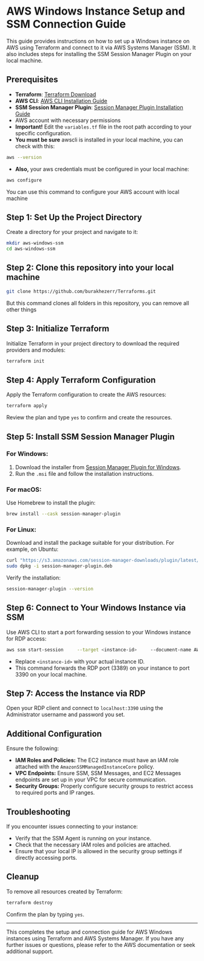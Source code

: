 # AWS Windows Instance Setup and SSM Connection Guide

This guide provides instructions on how to set up a Windows instance on AWS using Terraform and connect to it via AWS Systems Manager (SSM). It also includes steps for installing the SSM Session Manager Plugin on your local machine.

## Prerequisites

- **Terraform**: [Terraform Download](https://www.terraform.io/downloads.html)
- **AWS CLI**: [AWS CLI Installation Guide](https://docs.aws.amazon.com/cli/latest/userguide/getting-started-install.html)
- **SSM Session Manager Plugin**: [Session Manager Plugin Installation Guide](https://docs.aws.amazon.com/systems-manager/latest/userguide/session-manager-working-with-install-plugin.html)
- AWS account with necessary permissions
- **Important!** Edit the `variables.tf` file in the root path according to your specific configuration.
- **You must be sure** awscli is installed in your local machine, you can check with this:

```bash
aws --version
```

- **Also,** your aws credentials must be configured in your local machine:

```bash
aws configure
```
You can use this command to configure your AWS account with local machine

## Step 1: Set Up the Project Directory

Create a directory for your project and navigate to it:

```bash
mkdir aws-windows-ssm
cd aws-windows-ssm
```

## Step 2: Clone this repository into your local machine

```bash
git clone https://github.com/burakhezerr/Terraforms.git
```
But this command clones all folders in this repository, you can remove all other things 

## Step 3: Initialize Terraform

Initialize Terraform in your project directory to download the required providers and modules:

```bash
terraform init
```

## Step 4: Apply Terraform Configuration

Apply the Terraform configuration to create the AWS resources:

```bash
terraform apply
```

Review the plan and type `yes` to confirm and create the resources.

## Step 5: Install SSM Session Manager Plugin

### For Windows:

1. Download the installer from [Session Manager Plugin for Windows](https://docs.aws.amazon.com/systems-manager/latest/userguide/session-manager-working-with-install-plugin.html#install-plugin-windows).
2. Run the `.msi` file and follow the installation instructions.

### For macOS:

Use Homebrew to install the plugin:

```bash
brew install --cask session-manager-plugin
```

### For Linux:

Download and install the package suitable for your distribution. For example, on Ubuntu:

```bash
curl "https://s3.amazonaws.com/session-manager-downloads/plugin/latest/ubuntu_64bit/session-manager-plugin.deb" -o "session-manager-plugin.deb"
sudo dpkg -i session-manager-plugin.deb
```

Verify the installation:

```bash
session-manager-plugin --version
```

## Step 6: Connect to Your Windows Instance via SSM

Use AWS CLI to start a port forwarding session to your Windows instance for RDP access:

```bash
aws ssm start-session     --target <instance-id>     --document-name AWS-StartPortForwardingSessionToRemoteHost     --parameters '{"host":["127.0.0.1"],"portNumber":["3389"],"localPortNumber":["3390"]}'
```

- Replace `<instance-id>` with your actual instance ID.
- This command forwards the RDP port (3389) on your instance to port 3390 on your local machine.

## Step 7: Access the Instance via RDP

Open your RDP client and connect to `localhost:3390` using the Administrator username and password you set.

## Additional Configuration

Ensure the following:

- **IAM Roles and Policies:** The EC2 instance must have an IAM role attached with the `AmazonSSMManagedInstanceCore` policy.
- **VPC Endpoints:** Ensure SSM, SSM Messages, and EC2 Messages endpoints are set up in your VPC for secure communication.
- **Security Groups:** Properly configure security groups to restrict access to required ports and IP ranges.

## Troubleshooting

If you encounter issues connecting to your instance:

- Verify that the SSM Agent is running on your instance.
- Check that the necessary IAM roles and policies are attached.
- Ensure that your local IP is allowed in the security group settings if directly accessing ports.

## Cleanup

To remove all resources created by Terraform:

```bash
terraform destroy
```

Confirm the plan by typing `yes`.

---

This completes the setup and connection guide for AWS Windows instances using Terraform and AWS Systems Manager. If you have any further issues or questions, please refer to the AWS documentation or seek additional support.
